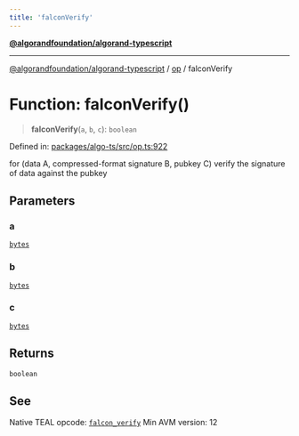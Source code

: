 ```yaml
---
title: 'falconVerify'
---
```


[**@algorandfoundation/algorand-typescript**](../../README.md)

---

[@algorandfoundation/algorand-typescript](../../README.md) / [op](../README.md) / falconVerify

# Function: falconVerify()

> **falconVerify**(`a`, `b`, `c`): `boolean`

Defined in: [packages/algo-ts/src/op.ts:922](https://github.com/algorandfoundation/puya-ts/blob/main/packages/algo-ts/src/op.ts#L922)

for (data A, compressed-format signature B, pubkey C) verify the signature of data against the pubkey

## Parameters

### a

[`bytes`](../../index/type-aliases/bytes.md)

### b

[`bytes`](../../index/type-aliases/bytes.md)

### c

[`bytes`](../../index/type-aliases/bytes.md)

## Returns

`boolean`

## See

Native TEAL opcode: [`falcon_verify`](https://developer.algorand.org/docs/get-details/dapps/avm/teal/opcodes/v10/#falcon_verify)
Min AVM version: 12
